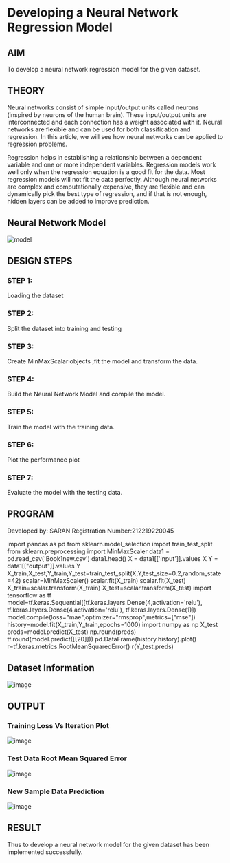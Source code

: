 # Developing a Neural Network Regression Model

## AIM

To develop a neural network regression model for the given dataset.

## THEORY

Neural networks consist of simple input/output units called neurons (inspired by neurons of the human brain). These input/output units are interconnected and each connection has a weight associated with it. Neural networks are flexible and can be used for both classification and regression. In this article, we will see how neural networks can be applied to regression problems.

Regression helps in establishing a relationship between a dependent variable and one or more independent variables. Regression models work well only when the regression equation is a good fit for the data. Most regression models will not fit the data perfectly. Although neural networks are complex and computationally expensive, they are flexible and can dynamically pick the best type of regression, and if that is not enough, hidden layers can be added to improve prediction.

## Neural Network Model
![model](https://user-images.githubusercontent.com/114344373/192255825-adf9a1ff-501e-475a-bc38-e40b22b4621b.jpg)


## DESIGN STEPS

### STEP 1:

Loading the dataset

### STEP 2:

Split the dataset into training and testing

### STEP 3:

Create MinMaxScalar objects ,fit the model and transform the data.

### STEP 4:

Build the Neural Network Model and compile the model.

### STEP 5:

Train the model with the training data.

### STEP 6:

Plot the performance plot

### STEP 7:

Evaluate the model with the testing data.

## PROGRAM
Developed by: SARAN
Registration Number:212219220045

import pandas as pd
from sklearn.model_selection import train_test_split
from sklearn.preprocessing import MinMaxScaler
data1 = pd.read_csv('Book1new.csv')
data1.head()
X = data1[['input']].values
X
Y = data1[["output"]].values
Y
X_train,X_test,Y_train,Y_test=train_test_split(X,Y,test_size=0.2,random_state=42)
scalar=MinMaxScaler()
scalar.fit(X_train)
scalar.fit(X_test)
X_train=scalar.transform(X_train)
X_test=scalar.transform(X_test)
import tensorflow as tf
model=tf.keras.Sequential([tf.keras.layers.Dense(4,activation='relu'),
                          tf.keras.layers.Dense(4,activation='relu'),
                          tf.keras.layers.Dense(1)])
model.compile(loss="mae",optimizer="rmsprop",metrics=["mse"])
history=model.fit(X_train,Y_train,epochs=1000)
import numpy as np
X_test
preds=model.predict(X_test)
np.round(preds)
tf.round(model.predict([[20]]))
pd.DataFrame(history.history).plot()
r=tf.keras.metrics.RootMeanSquaredError()
r(Y_test,preds)


## Dataset Information
![image](https://user-images.githubusercontent.com/114344373/192256700-ee189e60-3ceb-4b4e-9938-6653e8698a30.png)



## OUTPUT

### Training Loss Vs Iteration Plot

![image](https://user-images.githubusercontent.com/114344373/192256931-e80dec71-19ba-40fb-a8e8-869881a32969.png)



### Test Data Root Mean Squared Error

![image](https://user-images.githubusercontent.com/114344373/192257040-0eabc06f-6f17-497b-a137-f2f9fd6243f8.png)


### New Sample Data Prediction

![image](https://user-images.githubusercontent.com/114344373/192257123-c7f6180f-6cbe-4a6a-ae09-5ff2690f1887.png)


## RESULT
Thus to develop a neural network model for the given dataset has been implemented successfully.
